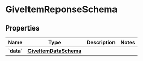 
# GiveItemReponseSchema

## Properties
Name | Type | Description | Notes
------------ | ------------- | ------------- | -------------
**&#x60;data&#x60;** | [**GiveItemDataSchema**](GiveItemDataSchema.md) |  | 



